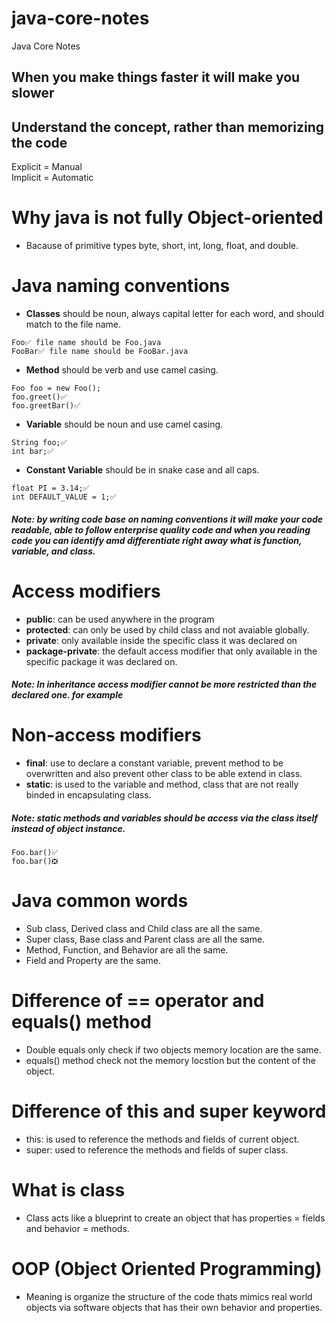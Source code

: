 # java-core-notes
Java Core Notes

## When you make things faster it will make you slower

## Understand the concept, rather than memorizing the code

Explicit = Manual  
Implicit = Automatic

# Why java is not fully Object-oriented
- Bacause of primitive types byte, short, int, long, float, and double.

# Java naming conventions
- **Classes** should be noun, always capital letter for each word, and should match to the file name.
```
Foo✅ file name should be Foo.java
FooBar✅ file name should be FooBar.java
```
- **Method** should be verb and use camel casing.
```
Foo foo = new Foo();
foo.greet()✅
foo.greetBar()✅
```
- **Variable** should be noun and use camel casing.
```
String foo;✅
int bar;✅
```
- **Constant Variable** should be in snake case and all caps.
```
float PI = 3.14;✅
int DEFAULT_VALUE = 1;✅
```
##### Note: by writing code base on naming conventions it will make your code readable, able to follow enterprise quality code and when you reading code you can identify amd differentiate right away what is function, variable, and class. 


# Access modifiers
- **public**: can be used anywhere in the program
- **protected**: can only be used by child class and not avaiable globally.
- **private**: only available inside the specific class it was declared on
- **package-private**: the default access modifier that only available in the specific package it was declared on.
##### Note: In inheritance access modifier cannot be more restricted than the declared one. for example

# Non-access modifiers
- **final**: use to declare a constant variable, prevent method to be overwritten and also prevent other class to be able extend in class.
- **static**: is used to the variable and method, class that are not really binded in encapsulating class.
##### Note: static methods and variables should be access via the class itself instead of object instance.
```
Foo.bar()✅
foo.bar()❎
```

# Java common words
- Sub class, Derived class and Child class are all the same.
- Super class, Base class and Parent class are all the same.
- Method, Function, and Behavior are all the same.
- Field and Property are the same.

# Difference of == operator and equals() method
- Double equals only check if two objects memory location are the same.
- equals() method check not the memory locstion but the content of the object.

# Difference of this and super keyword
- this: is used to reference the methods and fields of current object.
- super: used to reference the methods and fields of super class.

# What is class
- Class acts like a blueprint to create an object that has properties = fields and behavior = methods.

# OOP (Object Oriented Programming)
- Meaning is organize the structure of the code thats mimics real world objects via software objects that has their own behavior and properties.
